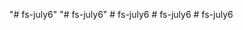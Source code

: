 "# fs-july6" 
"# fs-july6" 
#   f s - j u l y 6  
 #   f s - j u l y 6  
 #   f s - j u l y 6  
 